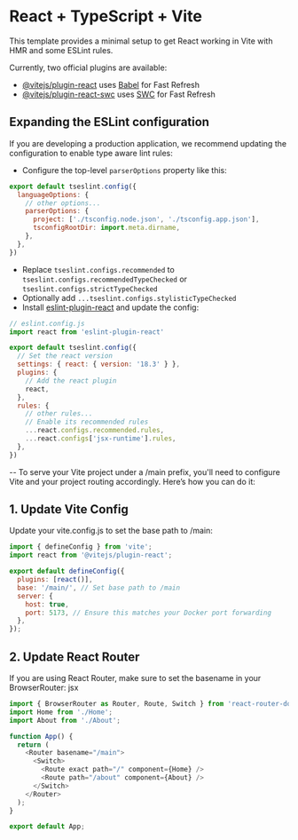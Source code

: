 # React + TypeScript + Vite

This template provides a minimal setup to get React working in Vite with HMR and some ESLint rules.

Currently, two official plugins are available:

- [@vitejs/plugin-react](https://github.com/vitejs/vite-plugin-react/blob/main/packages/plugin-react/README.md) uses [Babel](https://babeljs.io/) for Fast Refresh
- [@vitejs/plugin-react-swc](https://github.com/vitejs/vite-plugin-react-swc) uses [SWC](https://swc.rs/) for Fast Refresh

## Expanding the ESLint configuration

If you are developing a production application, we recommend updating the configuration to enable type aware lint rules:

- Configure the top-level `parserOptions` property like this:

```js
export default tseslint.config({
  languageOptions: {
    // other options...
    parserOptions: {
      project: ['./tsconfig.node.json', './tsconfig.app.json'],
      tsconfigRootDir: import.meta.dirname,
    },
  },
})
```

- Replace `tseslint.configs.recommended` to `tseslint.configs.recommendedTypeChecked` or `tseslint.configs.strictTypeChecked`
- Optionally add `...tseslint.configs.stylisticTypeChecked`
- Install [eslint-plugin-react](https://github.com/jsx-eslint/eslint-plugin-react) and update the config:

```js
// eslint.config.js
import react from 'eslint-plugin-react'

export default tseslint.config({
  // Set the react version
  settings: { react: { version: '18.3' } },
  plugins: {
    // Add the react plugin
    react,
  },
  rules: {
    // other rules...
    // Enable its recommended rules
    ...react.configs.recommended.rules,
    ...react.configs['jsx-runtime'].rules,
  },
})
```

-- To serve your Vite project under a /main prefix, you'll need to configure Vite and your project routing accordingly. Here’s how you can do it:
## 1. Update Vite Config
Update your vite.config.js to set the base path to /main:
```js
import { defineConfig } from 'vite';
import react from '@vitejs/plugin-react';

export default defineConfig({
  plugins: [react()],
  base: '/main/', // Set base path to /main
  server: {
    host: true,
    port: 5173, // Ensure this matches your Docker port forwarding
  },
});
```
## 2. Update React Router
If you are using React Router, make sure to set the basename in your BrowserRouter:
jsx
```js
import { BrowserRouter as Router, Route, Switch } from 'react-router-dom';
import Home from './Home';
import About from './About';

function App() {
  return (
    <Router basename="/main">
      <Switch>
        <Route exact path="/" component={Home} />
        <Route path="/about" component={About} />
      </Switch>
    </Router>
  );
}

export default App;
```